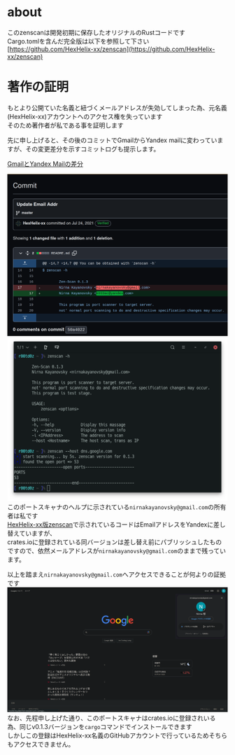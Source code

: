 # about
このzenscanは開発初期に保存したオリジナルのRustコードです </br>
Cargo.tomlを含んだ完全版は以下を参照して下さい </br>
[https://github.com/HexHelix-xx/zenscan](https://github.com/HexHelix-xx/zenscan)

# 著作の証明
もとより公開ていた名義と紐づくメールアドレスが失効してしまった為、元名義(HexHelix-xx)アカウントへのアクセス権を失っています </br>
そのため著作者が私である事を証明します </br>

先に申し上げると、その後のコミットでGmailからYandex mailに変わっていますが、その変更差分を示すコミットログも提示します。</br>

[GmailとYandex Mailの差分](https://github.com/HexHelix-xx/zenscan/commit/50a4022021c38f9fa5f706186136ca946f143ba5)

![](https://raw.githubusercontent.com/SakuraSystemz/zenscan/main/IMG/2023-10-29-21-11-34.png)
![](https://raw.githubusercontent.com/SakuraSystemz/zenscan/main/IMG/2023-10-29-20-31-14.png)
このポートスキャナのヘルプに示されている`nirnakayanovsky@gmail.com`の所有者は私です </br>
[HexHelix-xx版zenscan](https://github.com/HexHelix-xx/zenscan)で示されているコードはEmailアドレスをYandexに差し替えていますが、</br>
crates.ioに登録されている同バージョンは差し替え前にパブリッシュしたものですので、依然メールアドレスが`nirnakayanovsky@gmail.com`のままで残っています。</br>

以上を踏まえ`nirnakayanovsky@gmail.com`へアクセスできることが何よりの証拠です </br>
![](https://raw.githubusercontent.com/SakuraSystemz/zenscan/main/IMG/2023-10-29-20-29-42.png)
なお、先程申し上げた通り、このポートスキャナはcrates.ioに登録されいる為、同じv0.1.3バージョンを`cargo`コマンドでインストールできます </br>
しかしこの登録はHexHelix-xx名義のGitHubアカウントで行っているためそちらもアクセスできません。
